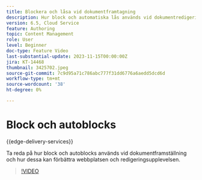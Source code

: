```yaml
---
title: Blockera och låsa vid dokumentframtagning
description: Hur block och automatiska lås används vid dokumentredigering.
version: 6.5, Cloud Service
feature: Authoring
topic: Content Management
role: User
level: Beginner
doc-type: Feature Video
last-substantial-update: 2023-11-15T00:00:00Z
jira: KT-14468
thumbnail: 3425702.jpeg
source-git-commit: 7c9d95a71c786abc777f31dd6776a6aedd5dcd6d
workflow-type: tm+mt
source-wordcount: '38'
ht-degree: 0%

---
```



# Block och autoblocks

{{edge-delivery-services}}

Ta reda på hur block och autoblocks används vid dokumentframställning och hur dessa kan förbättra webbplatsen och redigeringsupplevelsen.

>[!VIDEO](https://video.tv.adobe.com/v/3425703/?learn=on)
